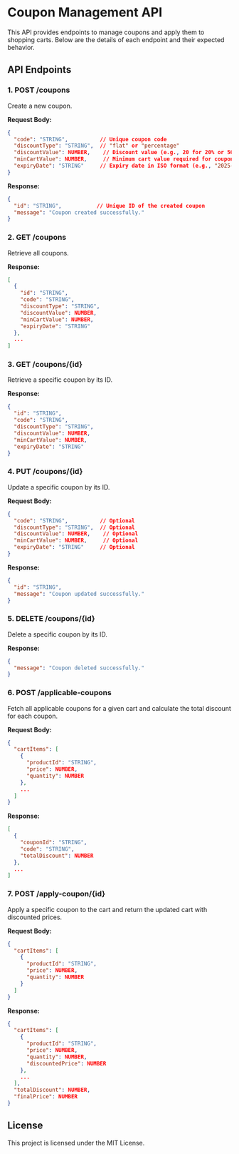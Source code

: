 # Coupon Management API

This API provides endpoints to manage coupons and apply them to shopping carts. Below are the details of each endpoint and their expected behavior.

## API Endpoints

### 1. **POST /coupons**
Create a new coupon.

**Request Body:**
```json
{
  "code": "STRING",          // Unique coupon code
  "discountType": "STRING",  // "flat" or "percentage"
  "discountValue": NUMBER,    // Discount value (e.g., 20 for 20% or 50 for flat 50 units off)
  "minCartValue": NUMBER,     // Minimum cart value required for coupon applicability
  "expiryDate": "STRING"     // Expiry date in ISO format (e.g., "2025-01-31T23:59:59Z")
}
```

**Response:**
```json
{
  "id": "STRING",           // Unique ID of the created coupon
  "message": "Coupon created successfully."
}
```

### 2. **GET /coupons**
Retrieve all coupons.

**Response:**
```json
[
  {
    "id": "STRING",
    "code": "STRING",
    "discountType": "STRING",
    "discountValue": NUMBER,
    "minCartValue": NUMBER,
    "expiryDate": "STRING"
  },
  ...
]
```

### 3. **GET /coupons/{id}**
Retrieve a specific coupon by its ID.

**Response:**
```json
{
  "id": "STRING",
  "code": "STRING",
  "discountType": "STRING",
  "discountValue": NUMBER,
  "minCartValue": NUMBER,
  "expiryDate": "STRING"
}
```

### 4. **PUT /coupons/{id}**
Update a specific coupon by its ID.

**Request Body:**
```json
{
  "code": "STRING",          // Optional
  "discountType": "STRING",  // Optional
  "discountValue": NUMBER,    // Optional
  "minCartValue": NUMBER,     // Optional
  "expiryDate": "STRING"     // Optional
}
```

**Response:**
```json
{
  "id": "STRING",
  "message": "Coupon updated successfully."
}
```

### 5. **DELETE /coupons/{id}**
Delete a specific coupon by its ID.

**Response:**
```json
{
  "message": "Coupon deleted successfully."
}
```

### 6. **POST /applicable-coupons**
Fetch all applicable coupons for a given cart and calculate the total discount for each coupon.

**Request Body:**
```json
{
  "cartItems": [
    {
      "productId": "STRING",
      "price": NUMBER,
      "quantity": NUMBER
    },
    ...
  ]
}
```

**Response:**
```json
[
  {
    "couponId": "STRING",
    "code": "STRING",
    "totalDiscount": NUMBER
  },
  ...
]
```

### 7. **POST /apply-coupon/{id}**
Apply a specific coupon to the cart and return the updated cart with discounted prices.

**Request Body:**
```json
{
  "cartItems": [
    {
      "productId": "STRING",
      "price": NUMBER,
      "quantity": NUMBER
    }
  ]
}
```

**Response:**
```json
{
  "cartItems": [
    {
      "productId": "STRING",
      "price": NUMBER,
      "quantity": NUMBER,
      "discountedPrice": NUMBER
    },
    ...
  ],
  "totalDiscount": NUMBER,
  "finalPrice": NUMBER
}
```

## License
This project is licensed under the MIT License.
